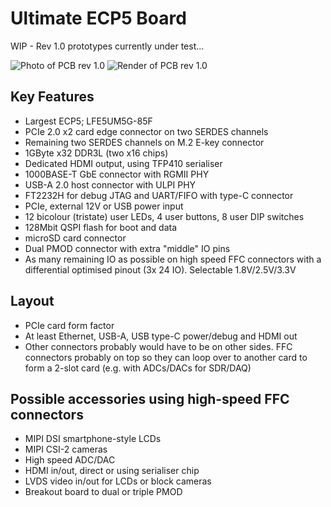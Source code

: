 # Ultimate ECP5 Board

WIP - Rev 1.0 prototypes currently under test...

![Photo of PCB rev 1.0](hardware/ecp5_mainboard/photo/rev10_top.jpg)
![Render of PCB rev 1.0](hardware/ecp5_mainboard/render/ecp5_mainboard.png)


## Key Features
 - Largest ECP5; LFE5UM5G-85F
 - PCIe 2.0 x2 card edge connector on two SERDES channels
 - Remaining two SERDES channels on M.2 E-key connector
 - 1GByte x32 DDR3L (two x16 chips)
 - Dedicated HDMI output, using TFP410 serialiser
 - 1000BASE-T GbE connector with RGMII PHY
 - USB-A 2.0 host connector with ULPI PHY
 - FT2232H for debug JTAG and UART/FIFO with type-C connector
 - PCIe, external 12V or USB power input
 - 12 bicolour (tristate) user LEDs, 4 user buttons, 8 user DIP switches
 - 128Mbit QSPI flash for boot and data
 - microSD card connector
 - Dual PMOD connector with extra "middle" IO pins
 - As many remaining IO as possible on high speed FFC connectors with a differential optimised pinout (3x 24 IO). Selectable 1.8V/2.5V/3.3V

## Layout
 - PCIe card form factor
 - At least Ethernet, USB-A, USB type-C power/debug and HDMI out
 - Other connectors probably would have to be on other sides. FFC connectors probably on top so they can loop over to another card to form a 2-slot card (e.g. with ADCs/DACs for SDR/DAQ)

## Possible accessories using high-speed FFC connectors
 - MIPI DSI smartphone-style LCDs
 - MIPI CSI-2 cameras
 - High speed ADC/DAC
 - HDMI in/out, direct or using serialiser chip
 - LVDS video in/out for LCDs or block cameras
 - Breakout board to dual or triple PMOD
